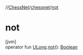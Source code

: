 //[ChessNet](../../index.md)/[chessnet](index.md)/[not](not.md)

# not

[jvm]\
operator fun [ULong](https://kotlinlang.org/api/latest/jvm/stdlib/kotlin/-u-long/index.html).[not](not.md)(): [Boolean](https://kotlinlang.org/api/latest/jvm/stdlib/kotlin/-boolean/index.html)
